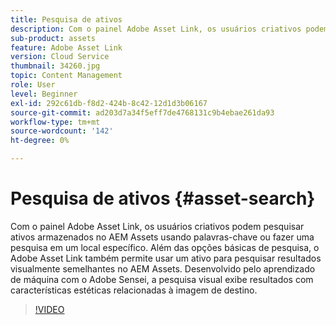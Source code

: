 ```yaml
---
title: Pesquisa de ativos
description: Com o painel Adobe Asset Link, os usuários criativos podem pesquisar ativos armazenados no AEM Assets usando palavras-chave ou fazer uma pesquisa em um local específico. Além das opções básicas de pesquisa, o Adobe Asset Link também permite usar um ativo para pesquisar resultados visualmente semelhantes no AEM Assets. Desenvolvido pelo aprendizado de máquina com o Adobe Sensei, a pesquisa visual exibe resultados com características estéticas relacionadas à imagem de destino.
sub-product: assets
feature: Adobe Asset Link
version: Cloud Service
thumbnail: 34260.jpg
topic: Content Management
role: User
level: Beginner
exl-id: 292c61db-f8d2-424b-8c42-12d1d3b06167
source-git-commit: ad203d7a34f5eff7de4768131c9b4ebae261da93
workflow-type: tm+mt
source-wordcount: '142'
ht-degree: 0%

---
```


# Pesquisa de ativos {#asset-search}

Com o painel Adobe Asset Link, os usuários criativos podem pesquisar ativos armazenados no AEM Assets usando palavras-chave ou fazer uma pesquisa em um local específico. Além das opções básicas de pesquisa, o Adobe Asset Link também permite usar um ativo para pesquisar resultados visualmente semelhantes no AEM Assets. Desenvolvido pelo aprendizado de máquina com o Adobe Sensei, a pesquisa visual exibe resultados com características estéticas relacionadas à imagem de destino.

>[!VIDEO](https://video.tv.adobe.com/v/34260/?quality=12)
